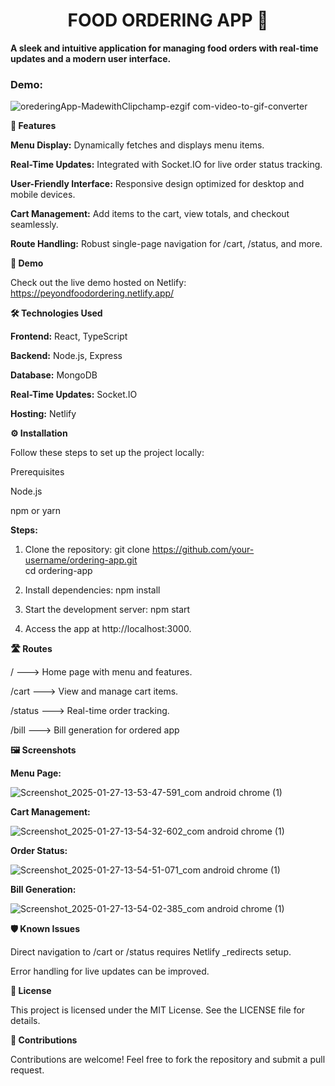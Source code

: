 <h1 align="center">FOOD ORDERING APP 🍴</h1>

**A sleek and intuitive application for managing food orders with real-time updates and a modern user interface.**

<h3>Demo:</h3>

![orederingApp-MadewithClipchamp-ezgif com-video-to-gif-converter](https://github.com/user-attachments/assets/172a3d21-5467-47c8-9f26-8369a724854b)


**📜 Features**

**Menu Display:** Dynamically fetches and displays menu items.

**Real-Time Updates:** Integrated with Socket.IO for live order status tracking.

**User-Friendly Interface:** Responsive design optimized for desktop and mobile devices.

**Cart Management:** Add items to the cart, view totals, and checkout seamlessly.

**Route Handling:** Robust single-page navigation for /cart, /status, and more.




**🚀 Demo**

Check out the live demo hosted on Netlify:
https://peyondfoodordering.netlify.app/



**🛠️ Technologies Used**

**Frontend:** React, TypeScript

**Backend:** Node.js, Express

**Database:** MongoDB

**Real-Time Updates:** Socket.IO

**Hosting:** Netlify



**⚙️ Installation**

Follow these steps to set up the project locally:

Prerequisites

Node.js

npm or yarn



**Steps:**

1. Clone the repository:
    git clone https://github.com/your-username/ordering-app.git  
    cd ordering-app  

2. Install dependencies:
    npm install  


3. Start the development server:
    npm start  

4. Access the app at http://localhost:3000.


**🛣️ Routes**

/	  --->      Home page with menu and features.

/cart	  --->  View and manage cart items.

/status	 --->   Real-time order tracking.

/bill   --->    Bill generation for ordered app



**🖼️ Screenshots**

**Menu Page:**	

![Screenshot_2025-01-27-13-53-47-591_com android chrome (1)](https://github.com/user-attachments/assets/fac99303-e389-40a0-9ab5-597e7147d3db)




**Cart Management:**

![Screenshot_2025-01-27-13-54-32-602_com android chrome (1)](https://github.com/user-attachments/assets/14cd3b77-a9d5-42ce-8f24-e30f5489d4b7)




**Order Status:**

![Screenshot_2025-01-27-13-54-51-071_com android chrome (1)](https://github.com/user-attachments/assets/662125bc-17e7-4205-a10b-9fe8c30a573a)



**Bill Generation:**  

![Screenshot_2025-01-27-13-54-02-385_com android chrome (1)](https://github.com/user-attachments/assets/f244b5b0-f581-44da-aef1-be6bec8f989d)




**🛡️ Known Issues**

Direct navigation to /cart or /status requires Netlify _redirects setup.

Error handling for live updates can be improved.


**📝 License**

This project is licensed under the MIT License. See the LICENSE file for details.

**🤝 Contributions**

Contributions are welcome! Feel free to fork the repository and submit a pull request.
